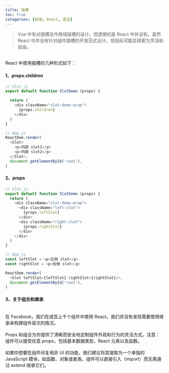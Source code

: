 ```yaml
---
title: 插槽
toc: true
categories: [前端, React, 语法]
---
```


> Vue 中有对插槽及作用域插槽的设计，但遗憾的是 React 中并没有。虽然 React 中并没有针对组件插槽的开发范式设计，但因此可能显得更为灵活和自由。


<br />React 中使用插槽的几种形式如下：<br />

<a name="1h9sD"></a>
#### 1、props.children
```javascript
// Slot.js
export default function SlotDemo (props) {

  return (
    <div className="slot-demo-wrap">
      {props.children}
    </div>
  )
}

// App.js
ReactDom.render(
  <Slot>
    <p>内部 slot1</p>
    <p>内部 slot2</p>
  </Slot>,
  document.getElementById('root'),
)
```


<a name="2HJrC"></a>
#### 2、props
```javascript
// Slot.js
export default function SlotDemo (props) {
  return (
    <div className="slot-demo-wrap">
      <div className="left-slot">
        {props.leftSlot}
      </div>
      <div className="right-slot">
        {props.rightSlot}
      </div>
    </div>
  )
}

// App.js
const leftSlot = <p>左侧 slot</p>
const rightSlot = <p>右侧 slot</p>

ReactDom.render(
  <Slot leftSlot={leftSlot} rightSlot={rightSlot}/>,
  document.getElementById('root'),
)
```


<a name="RrXtS"></a>
#### 3、关于组合和继承

<br />在 Facebook，我们在成百上千个组件中使用 React。我们并没有发现需要使用继承来构建组件层次的情况。<br />
<br />Props 和组合为你提供了清晰而安全地定制组件外观和行为的灵活方式。注意：组件可以接受任意 props，包括基本数据类型，React 元素以及函数。<br />
<br />如果你想要在组件间复用非 UI 的功能，我们建议将其提取为一个单独的 JavaScript 模块，如函数、对象或者类。组件可以直接引入（import）而无需通过 extend 继承它们。<br />
<br />

